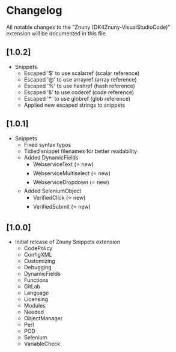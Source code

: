 # Changelog

All notable changes to the "Znuny (DK4Znuny-VisualStudioCode)" extension will be documented in this file.

## [1.0.2]

- Snippets
  - Escaped '\$' to use scalarref (scalar reference)
  - Escaped '\@' to use arrayref (array reference)
  - Escaped '\%' to use hashref (hash reference)
  - Escaped '\&' to use coderef (code reference)
  - Escaped '\*' to use globref (glob reference)
  - Applied new escaped strings to snippets

## [1.0.1]

- Snippets
  - Fixed syntax typos
  - Tidied snippet filenames for better readability
  - Added DynamicFields
    - WebserviceText        (⭐ new)
    - WebserviceMultiselect (⭐ new)
    - WebserviceDropdown    (⭐ new)
  - Added SeleniumObject
    - VerifiedClick         (⭐ new)
    - VerifiedSubmit        (⭐ new)

## [1.0.0]

- Initial release of Znuny Snippets extension
  - CodePolicy
  - ConfigXML
  - Customizing
  - Debugging
  - DynamicFields
  - Functions
  - GitLab
  - Language
  - Licensing
  - Modules
  - Needed
  - ObjectManager
  - Perl
  - POD
  - Selenium
  - VariableCheck
